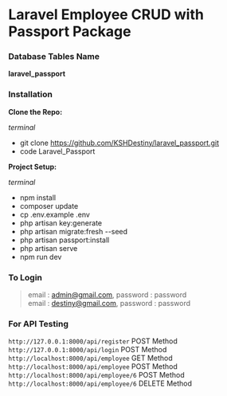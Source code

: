 # Laravel Employee CRUD with Passport Package

### Database Tables Name
**laravel_passport**

### Installation
**Clone the Repo:**

*terminal*
 - git clone https://github.com/KSHDestiny/laravel_passport.git
 - code Laravel_Passport

**Project Setup:**

*terminal*
 - npm install
 - composer update
 - cp .env.example .env
 - php artisan key:generate
 - php artisan migrate:fresh --seed
 - php artisan passport:install
 - php artisan serve
 - npm run dev

### To Login
> email : admin@gmail.com, password : password  
> email : destiny@gmail.com, password : password

### For API Testing
`http://127.0.0.1:8000/api/register` POST Method  
`http://127.0.0.1:8000/api/login` POST Method  
`http://localhost:8000/api/employee` GET Method  
`http://localhost:8000/api/employee` POST Method  
`http://localhost:8000/api/employee/6` POST Method  
`http://localhost:8000/api/employee/6` DELETE Method
